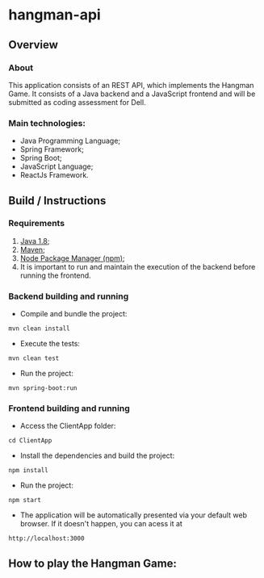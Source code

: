 # hangman-api

## Overview

### About

This application consists of an REST API, which implements the Hangman Game.
It consists of a Java backend and a JavaScript frontend and will be submitted as coding assessment for Dell. 

### Main technologies:

- Java Programming Language;
- Spring Framework;
- Spring Boot;
- JavaScript Language;
- ReactJs Framework.

## Build / Instructions

### Requirements

1. [Java 1.8](https://www.oracle.com/java/technologies/javase/javase-jdk8-downloads.html);
2. [Maven](https://maven.apache.org/download.cgi);
3. [Node Package Manager (npm)](https://nodejs.org/en/download/);
4. It is important to run and maintain the execution of the backend before running the frontend.

### Backend building and running

* Compile and bundle the project:

```shell
mvn clean install
```

* Execute the tests:

```shell
mvn clean test
```

* Run the project:

```shell
mvn spring-boot:run
```

### Frontend building and running

* Access the ClientApp folder:

```shell
cd ClientApp
```

* Install the dependencies and build the project:

```shell
npm install    
```

* Run the project:

```shell
npm start
```

* The application will be automatically presented via your default web browser. If it doesn't happen, you can acess it at 
```text
http://localhost:3000
```


## How to play the Hangman Game:

